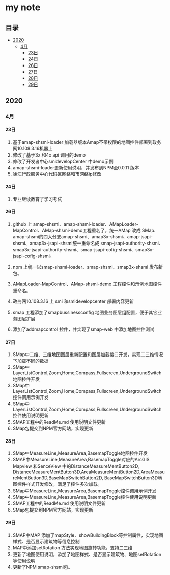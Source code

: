 # my note

## 目录
- [2020](#2020)
  - [4月](#4月)
    - [23日](#23日)
    - [24日](#24日)
    - [26日](#26日)
    - [27日](#27日)
    - [28日](#28日)
    - [29日](#29日)


## 2020
### 4月
#### 23日
1. 基于amap-shsmi-loader 加载器版本Amap不带权限的地图控件部署到政务网10.108.3.16机器上
2. 修改了基于3x 和4x api 调用的demo
3. 修改了开发者中心smidevelopCenter 中demo示例
4. amap-shsmi-loader更新使用说明，并发布到NPM至0.0.11 版本
5. 徐汇行政服务中心代码区网络和市网络ip修改

#### 24日
1. 专业继续教育了学习考试

#### 26日
1. github 上 amap-shsmi、amap-shsmi-loader、AMapLoader-MapControl、AMap-shsmi-demo工程重名了，统一AMap 改成 SMap. amap-shsmi的四大分支amap-shsmi、amap3x-shsmi、amap-jsapi-shsmi、amap3x-jsapi-shsmi统一重命名成 smap-jsapi-authority-shsmi、smap3x-jsapi-authority-shsmi、smap-jsapi-cofig-shsmi、smap3x-jsapi-cofig-shsmi。

2. npm 上统一以smap-shsmi-loader、smap-shsmi、smap3x-shsmi 发布新包。

3. AMapLoader-MapControl、AMap-shsmi-demo 工程控件和示例地图控件重命名。

4. 政务网10.108.3.16 上 smi 和smidevelopcenter 部署内容更新

5. smap 工程添加了smapbussinessconfig 地图业务图层组配置，便于其它业务图层扩展

6. 添加了addmapcontrol 控件，并实现了smap-web 中添加地图控件测试


#### 27日
1.  SMap中二维、三维地图图层重新配置和图层加载接口开发，实现二三维情况下加载不同的数据
2.  SMap中LayerListControl,Zoom,Home,Compass,Fullscreen,UndergroundSwitch地图控件开发
3.  SMap中LayerListControl,Zoom,Home,Compass,Fullscreen,UndergroundSwitch控件调用示例开发
4.  SMap中LayerListControl,Zoom,Home,Compass,Fullscreen,UndergroundSwitch控件使用说明更新
5.  SMAP工程中的ReadMe.md 使用说明文件更新
6.  SMap包提交到NPM官方网站，实现更新


#### 28日
1.  SMap中MeasureLine,MeasureArea,BasemapToggle地图控件开发
2.  SMAP中MeasureLine,MeasureArea,BasemapToggle对应的ArcGIS Mapview 和SenceView 中的DistanceMeasureMentButton2D,
    DistanceMeasureMentButton3D,AreaMeasureMentButton2D,AreaMeasureMentButton3D,BaseMapSwitchButton2D,
    BaseMapSwitchButton3D地图控件样式开发修改，满足了控件多次加载。
3.  SMap中MeasureLine,MeasureArea,BasemapToggle控件调用示例开发
4.  SMap中MeasureLine,MeasureArea,BasemapToggle控件使用说明更新
5.  SMAP工程中的ReadMe.md 使用说明文件更新
6.  SMap包提交到NPM官方网站，实现更新

#### 29日
1. SMAP中MAP 添加了mapStyle、showBuildingBlock等控制属性，实现地图样式、是否显示建筑物等信息控制
2. MAP中添加setRotation 方法实现地图旋转功能，支持二三维
3. 更新了地图使用说明，添加了地图样式、是否显示建筑物、地图setRotation等使用说明
4. 更新了NPM smap-shsmi包。